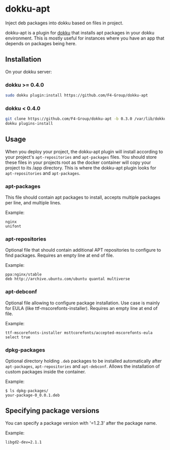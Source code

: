dokku-apt
=========

Inject deb packages into dokku based on files in project.

dokku-apt is a plugin for [dokku][dokku] that installs apt packages in your dokku environment.
This is mostly useful for instances where you have an app that depends on packages being here.

## Installation

On your dokku server:

### dokku >= 0.4.0
```sh
sudo dokku plugin:install https://github.com/F4-Group/dokku-apt
```

### dokku < 0.4.0

```sh
git clone https://github.com/F4-Group/dokku-apt -b 0.3.0 /var/lib/dokku/plugins/dokku-apt
dokku plugins-install
```

## Usage

When you deploy your project, the dokku-apt plugin will install according to your project's `apt-repositories` and `apt-packages` files. You should store these files in your projects root as the docker container will copy your project to its /app directory. This is where the dokku-apt plugin looks for `apt-repositories` and `apt-packages`.

### apt-packages
This file should contain apt packages to install, accepts multiple packages per line, and multiple lines.

Example:
```
nginx
unifont
```

### apt-repositories
Optional file that should contain additional APT repositories to configure to find packages.
Requires an empty line at end of file.

Example:
```
ppa:nginx/stable
deb http://archive.ubuntu.com/ubuntu quantal multiverse
```

### apt-debconf
Optional file allowing to configure package installation. Use case is mainly for EULA (like ttf-mscorefonts-installer).
Requires an empty line at end of file.

Example:
```
ttf-mscorefonts-installer msttcorefonts/accepted-mscorefonts-eula select true
```

### dpkg-packages
Optional directory holding `.deb` packages to be installed automatically
after `apt-packages`, `apt-repositories` and `apt-debconf`. Allows the
installation of custom packages inside the container.

Example:

```
$ ls dpkg-packages/
your-package-0_0.0.1.deb
```

[dokku]: https://github.com/progrium/dokku

## Specifying package versions

You can specify a package version with '=1.2.3' after the package name. 

Example:

```
libgd2-dev=2.1.1
```


